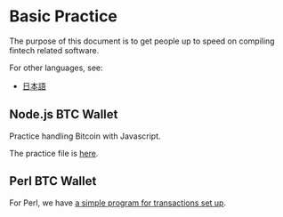 # Basic Practice

The purpose of this document is to get people up to speed on compiling fintech related software.

For other languages, see:
*  [日本語](README.ja.md)


## Node.js BTC Wallet


Practice handling Bitcoin with Javascript.

The practice file is [here](js/simple-spend.js).


## Perl BTC Wallet

For Perl, we have [a simple program for transactions set up](pl/simple-wallet.pl).
